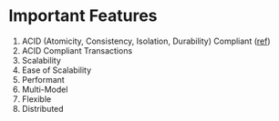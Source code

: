 # Important Features

1. ACID (Atomicity, Consistency, Isolation, Durability) Compliant ([ref](https://dzone.com/articles/how-acid-mongodb))
2. ACID Compliant Transactions
2. Scalability
3. Ease of Scalability
4. Performant
5. Multi-Model
6. Flexible
7. Distributed

